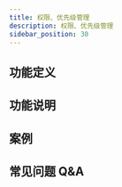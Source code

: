 ```yaml
---
title: 权限、优先级管理
description: 权限、优先级管理
sidebar_position: 30
---
```



## 功能定义


## 功能说明


## 案例


## 常见问题 Q&A